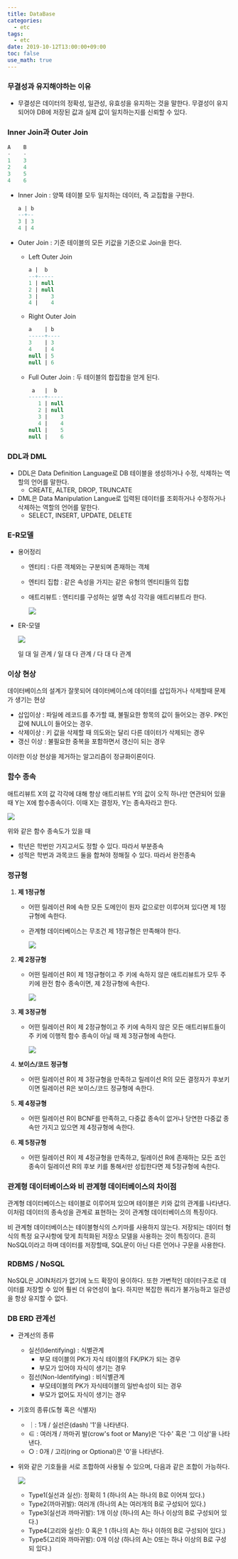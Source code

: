 ```yaml
---
title: DataBase
categories:
  - etc
tags:
  - etc
date: 2019-10-12T13:00:00+09:00
toc: false
use_math: true
---
```


### 무결성과 유지해야하는 이유

* 무결성은 데이터의 정확성, 일관성, 유효성을 유지하는 것을 말한다. 무결성이 유지되어야 DB에 저장된 값과 실제 값이 일치하는지를 신뢰할 수 있다.

### Inner Join과 Outer Join

```sql
A    B
-    -
1    3
2    4
3    5
4    6
```

* Inner Join : 양쪽 테이블 모두 일치하는 데이터, 즉 교집합을 구한다.

  ```sql
  a | b
  --+--
  3 | 3
  4 | 4
  ```

* Outer Join : 기준 테이블의 모든 키값을 기준으로 Join을 한다.

  * Left Outer Join

     ```sql
    a |  b
    --+-----
    1 | null
    2 | null
    3 |    3
    4 |    4
    ```

  * Right Outer Join

    ```sql
    a    | b
    -----+----
    3    | 3
    4    | 4
    null | 5
    null | 6
    ```

  * Full Outer Join : 두 테이블의 합집합을 얻게 된다.

    ```sql
     a   |  b
    -----+-----
       1 | null
       2 | null
       3 |    3
       4 |    4
    null |    5
    null |    6
    ```

### DDL과 DML

* DDL은 Data Definition Language로 DB 테이블을 생성하거나 수정, 삭제하는 역할의 언어를 말한다.
  * CREATE, ALTER, DROP, TRUNCATE
* DML은 Data Manipulation Langue로 입력된 데이터를 조회하거나 수정하거나 삭제하는 역할의 언어를 말한다.
  * SELECT, INSERT, UPDATE, DELETE

### E-R모델

* 용어정리

  * 엔티티 : 다른 객체와는 구분되며 존재하는 객체

  * 엔티티 집합 : 같은 속성을 가지는 같은 유형의 엔티티들의 집합

  * 애트리뷰트 : 엔티티를 구성하는 설명 속성 각각을 애트리뷰트라 한다.

    ![](https://i.imgur.com/KGxQOcW.png)

* ER-모델

  ![](https://i.imgur.com/Wa2mcg5.png)

  일 대 일 관계 / 일 대 다 관계 / 다 대 다 관계

### 이상 현상

데이터베이스의 설계가 잘못되어 데이터베이스에 데이터를 삽입하거나 삭제할때 문제가 생기는 현상

* 삽입이상 : 파일에 레코드를 추가할 떄, 불필요한 항목의 값이 들어오는 경우. PK인 값에 NULL이 들어오는 경우.
* 삭제이상 : 키 값을 삭제할 때 의도와는 달리 다른 데이터가 삭제되는 경우
* 갱신 이상 : 불필요한 중복을 포함하면서 갱신이 되는 경우

이러한 이상 현상을 제거하는 알고리즘이 정규화이론이다.

### 함수 종속

 애트리뷰트 X의 값 각각에 대해 항상 애트리뷰트 Y의 값이 오직 하나만 연관되어 있을때 Y는 X에 함수종속이다. 이때 X는 결정자, Y는 종속자라고 한다.

![](https://i.imgur.com/ruwIYd1.png)

위와 같은 함수 종속도가 있을 때

* 학년은 학번만 가지고서도 정할 수 있다. 따라서 부분종속
* 성적은 학번과 과목코드 둘을 합쳐야 정해질 수 있다. 따라서 완전종속

### 정규형

1. **제 1정규형** 

   * 어떤 릴레이션 R에 속한 모든 도메인이 원자 값으로만 이루어져 있다면 제 1정규형에 속한다.

   * 관계형 데이터베이스는 무조건 제 1정규형은 만족해야 한다.

     ![](https://i.imgur.com/uP8n6rj.png)

2. **제 2정규형**

   * 어떤 릴레이션 R이 제 1정규형이고 주 키에 속하지 않은 애트리뷰트가 모두 주 키에 완전 함수 종속이면, 제 2정규형에 속한다.

     ![](https://i.imgur.com/yXwRiI5.png)
   
3. **제 3정규형**

   * 어떤 릴레이션 R이 제 2정규형이고 주 키에 속하지 않은 모든 애트리뷰트들이 주 키에 이행적 함수 종속이 아닐 때 제 3정규형에 속한다.

     ![](https://i.imgur.com/xfnmMOM.png)

4. **보이스/코드 정규형**

   * 어떤 릴레이션 R이 제 3정규형을 만족하고 릴레이션 R의 모든 결정자가 후보키이면 릴레이션 R은 보이스/코드 정규형에 속한다.

5. **제 4정규형**

   * 어떤 릴레이션 R이 BCNF를 만족하고, 다중값 종속이 없거나 당연한 다중값 종속만 가지고 있으면 제 4정규형에 속한다.

6. **제 5정규형**

   * 어떤 릴레이션 R이 제 4정규형을 만족하고, 릴레이션 R에 존재하는 모든 죠인 종속이 릴레이션 R의 후보 키를 통해서만 성립한다면 제 5정규형에 속한다.

   

### 관계형 데이터베이스와 비 관계형 데이터베이스의 차이점

관계형 데이터베이스는 테이블로 이루어져 있으며 테이블은 키와 값의 관계를 나타낸다. 이처럼 데이터의 종속성을 관계로 표현하는 것이 관계형 데이터베이스의 특징이다.

비 관계형 데이터베이스는 테이블형식의 스키마를 사용하지 않는다. 저장되는 데이터 형식의 특정 요구사항에 맞게 최적화된 저장소 모델을 사용하는 것이 특징이다. 흔히 NoSQL이라고 하며 데이터를 저장할때, SQL문이 아닌 다른 언어나 구문을 사용한다.

### RDBMS / NoSQL

NoSQL은 JOIN처리가 없기에 노드 확장이 용이하다. 또한 가변적인 데이터구조로 데이터를 저장할 수 있어 훨씬 더 유연성이 높다. 하지만 복잡한 쿼리가 불가능하고 일관성을 항상 유지할 수 없다.

### DB ERD 관계선

* 관계선의 종류

  * 실선(Identifying) : 식별관계
    * 부모 테이블의 PK가 자식 테이블의 FK/PK가 되는 경우
    * 부모가 있어야 자식이 생기는 경우
  * 점선(Non-Identifying) : 비식별관계
    * 부모테이블의 PK가 자식테이블의 일반속성이 되는 경우
    * 부모가 없어도 자식이 생기는 경우

* 기호의 종류(도형 혹은 식별자)

  * ｜: 1개 / 실선은(dash) '1'을 나타낸다.
  * ∈ : 여러개 / 까마귀 발(crow's foot or Many)은 '다수' 혹은 '그 이상'을 나타낸다.
  * ○ : 0개 / 고리(ring or Optional)은 '0'을 나타낸다.

* 위와 같은 기호들을 서로 조합하여 사용될 수 있으며, 다음과 같은 조합이 가능하다.

  ![](https://i.imgur.com/1o1iv7J.png)

  * Type1(실선과 실선): 정확히 1 (하나의 A는 하나의 B로 이어져 있다.)
  * Type2(까마귀발): 여러개 (하나의 A는 여러개의 B로 구성되어 있다.)
  * Type3(실선과 까마귀발): 1개 이상 (하나의 A는 하나 이상의 B로 구성되어 있다.)
  * Type4(고리와 실선): 0 혹은 1 (하나의 A는 하나 이하의 B로 구성되어 있다.)
  * Type5(고리와 까마귀발): 0개 이상 (하나의 A는 0또는 하나 이상의 B로 구성되 있다.)
